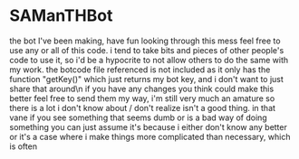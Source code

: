 # SAManTHBot
the bot I've been making, have fun looking through this mess
feel free to use any or all of this code. i tend to take bits and pieces of other people's code to use it, so i'd be a hypocrite to not allow others to do the same with my work.
the botcode file referenced is not included as it only has the function "getKey()" which just returns my bot key, and i don't want to just share that around\n
if you have any changes you think could make this better feel free to send them my way, i'm still very much an amature so there is a lot i don't know about / don't realize isn't a good thing. in that vane if you see something that seems dumb or is a bad way of doing something you can just assume it's because i either don't know any better or it's a case where i make things more complicated than necessary, which is often
